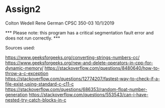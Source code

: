 # Assign2

Colton Wedell
Rene German
CPSC 350-03
10/1/2019

*** Please note: this program has a critical segmentation fault error and does not run correctly. ***

Sources used:

https://www.geeksforgeeks.org/converting-strings-numbers-cc/
https://www.geeksforgeeks.org/new-and-delete-operators-in-cpp-for-dynamic-memory/
https://stackoverflow.com/questions/8480640/how-to-throw-a-c-exception
https://stackoverflow.com/questions/12774207/fastest-way-to-check-if-a-file-exist-using-standard-c-c11-c
https://stackoverflow.com/questions/686353/random-float-number-generation
https://stackoverflow.com/questions/553543/can-i-have-nested-try-catch-blocks-in-c
